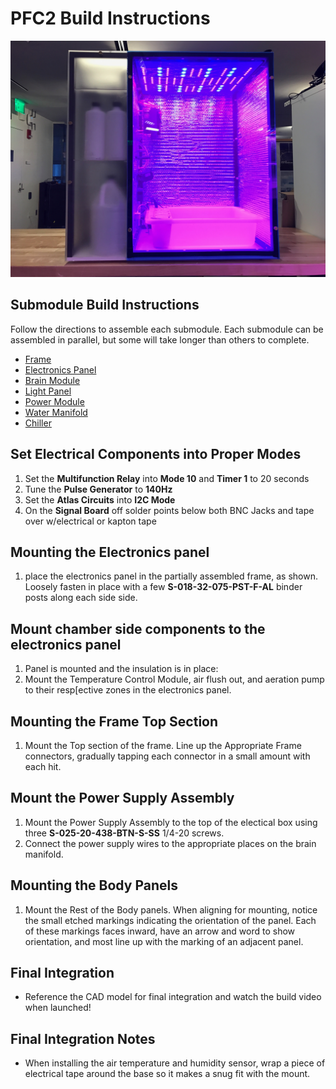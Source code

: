 # PFC2 Build Instructions
![pfc2](Instructions/Photos/pfc2.jpg)

## Submodule Build Instructions

Follow the directions to assemble each submodule. Each submodule can be assembled in parallel, but some will take longer than others to complete.

- [Frame](./Instructions/frame.md)
- [Electronics Panel](./Instructions/electronics_panel.md)
- [Brain Module](./Instructions/brain_module.md)
- [Light Panel](./Instructions/light_panel.md)
- [Power Module](./Instructions/power_module.md)
- [Water Manifold](./Instructions/water_manifold.md)
- [Chiller](./Instructions/chiller.md)


## Set Electrical Components into Proper Modes
1. Set the **Multifunction Relay** into **Mode 10** and **Timer 1** to 20 seconds
2. Tune the **Pulse Generator** to **140Hz**
3. Set the **Atlas Circuits** into **I2C Mode**
4. On the **Signal Board** off solder points below both BNC Jacks and tape over w/electrical or kapton tape

## Mounting the Electronics panel
1. place the electronics panel in the partially assembled frame, as shown.<!-- TODO: Not shown --> Loosely fasten in place with a few **S-018-32-075-PST-F-AL** binder posts along each side side.

## Mount chamber side components to the electronics panel
 1. Panel is mounted and the insulation is in place:
 2. Mount the Temperature Control Module, air flush out, and aeration pump to their resp[ective zones in the electronics panel.

## Mounting the Frame Top Section
1. Mount the Top section of the frame. Line up the Appropriate Frame connectors, gradually tapping each connector in a small amount with each hit.

## Mount the Power Supply Assembly
1. Mount the Power Supply Assembly to the top of the electical box using three **S-025-20-438-BTN-S-SS** 1/4-20 screws.
2. Connect the power supply wires to the appropriate places on the brain manifold.

## Mounting the Body Panels
1. Mount the Rest of the Body panels. When aligning for mounting, notice the small etched markings indicating the orientation of the panel. Each of these markings faces inward, have an arrow and word to show orientation, and most line up with the marking of an adjacent panel.

## Final Integration
- Reference the CAD model for final integration and watch the build video when launched!

## Final Integration Notes
 - When installing the air temperature and humidity sensor, wrap a piece of electrical tape around the base so it makes a snug fit with the mount.
